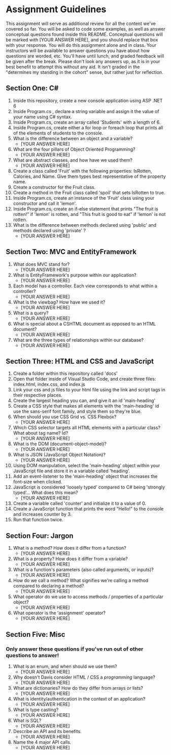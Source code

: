 # Assignment Guidelines
This assignment will serve as additional review for all the content we've covered so far. You will be asked to code some examples, as well as answer conceptual questions found inside this README. Conceptual questions will be marked with [YOUR ANSWER HERE], and you should replace that box with your response. You will do this assignment alone and in class. Your instructors will be available to answer questions you have about how questions are worded, etc. You'll have until lunch, and graded feedback will be given after the break. Please don't look any answers up, as it is in your best benefit to attempt this without any aid. It isn't graded in the "determines my standing in the cohort" sense, but rather just for reflection.
## Section One: C#
1. Inside this repository, create a new console application using ASP .NET 6
2. Inside Program.cs , declare a string variable and assign it the value of your name using C# syntax.
3. Inside Program.cs, create an array called 'Students' with a length of 6.
4. Inside Program.cs, create either a for loop or foreach loop that prints all of the elements of students to the console.
5. What is the difference between an object and a variable? 
	- [YOUR ANSWER HERE]
6. What are the four pillars of Object Oriented Programming?
	- [YOUR ANSWER HERE] 
7. What are abstract classes, and how have we used them? 
	- [YOUR ANSWER HERE] 
8. Create a class called 'Fruit' with the following properties: IsRotten, Calories, and Name. Give them types best representative of the property name.
9. Create a constructor for the Fruit class.
10. Create a method in the Fruit class called 'spoil' that sets IsRotten to true.
11. Inside Program.cs, create an instance of the 'Fruit' class using your constructor and call it 'lemon'.
12. Inside Program.cs, create an if-else statement that prints "The fruit is rotten!" if 'lemon' is rotten, and "This fruit is good to eat" if 'lemon' is not rotten.
13. What is the difference between methods declared using 'public' and methods declared using 'private' ?
	- [YOUR ANSWER HERE]
## Section Two: MVC and EntityFramework
1. What does MVC stand for? 
	- [YOUR ANSWER HERE]
2. What is EntityFramework's purpose within our application? 
	- [YOUR ANSWER HERE]
3. Each model has a controller. Each view corresponds to what within a controller?
	- [YOUR ANSWER HERE]
4. What is the viewbag? How have we used it?
	- [YOUR ANSWER HERE]
5. What is a query?
	- [YOUR ANSWER HERE]
6. What is special about a CSHTML document as opposed to an HTML document?
	- [YOUR ANSWER HERE]
7. What are the three types of relationships within our database?
	- [YOUR ANSWER HERE]
## Section Three: HTML and CSS and JavaScript
1. Create a folder within this repository called 'docs'
2.  Open that folder inside of Visual Studio Code, and create three files: index.html, index.css, and index.js
3. Link your css and js files to your html file using the link and script tags in their respective places.
4. Create the largest heading you can, and give it an id 'main-heading'
5. Create a CSS style that makes all elements with the 'main-heading' id use the sans-serif font family, and style them so they're blue.
6. When should you use CSS Grid vs. CSS Flexbox?
	- [YOUR ANSWER HERE]
7. Which CSS selector targets all HTML elements with a particular class? What about tag name? Id?
	- [YOUR ANSWER HERE]
8. What is the DOM (document-object-model)?
	- [YOUR ANSWER HERE]
9.  What is JSON (JavaScript Object Notation)?
	- [YOUR ANSWER HERE]
10. Using DOM manipulation, select the 'main-heading' object within your JavaScript file and store it in a variable called 'heading'.
11. Add an event-listener to the 'main-heading' object that increases the font-size when clicked.
12. JavaScript is considered 'loosely typed' compared to C# being 'strongly typed'... What does this mean?
	- [YOUR ANSWER HERE]
13. Create a variable called 'counter' and initialize it to a value of 0.
14. Create a JavaScript function that prints the word "Hello!" to the console and increases counter by 3.
15. Run that function twice.
## Section Four: Jargon
1. What is a method? How does it differ from a function?
	- [YOUR ANSWER HERE]
2. What is a property? How does it differ from a variable?
	- [YOUR ANSWER HERE]
3. What is a function's parameters (also called arguments, or inputs)?
	- [YOUR ANSWER HERE]
4. How do we call a method? What signifies we're calling a method compared to declaring a method?
	- [YOUR ANSWER HERE]
5. What operator do we use to access methods / properties of a particular object?
	- [YOUR ANSWER HERE]
6. What operator is the 'assignment' operator?
	- [YOUR ANSWER HERE]
## Section Five: Misc
### Only answer these questions if you've run out of other questions to answer!
1. What is an enum, and when should we use them?
	- [YOUR ANSWER HERE]
2. Why doesn't Davis consider HTML / CSS a *programming* language?
	- [YOUR ANSWER HERE]
3. What are dictionaries? How do they differ from arrays or lists?
	- [YOUR ANSWER HERE]
4. What is identity/authentication in the context of an application?
	- [YOUR ANSWER HERE]
5. What is type casting?
	- [YOUR ANSWER HERE]
6. What is SQL?
	- [YOUR ANSWER HERE]
7. Describe an API and its benefits.
	- [YOUR ANSWER HERE]
8. Name the 4 major API calls.
	- [YOUR ANSWER HERE]
